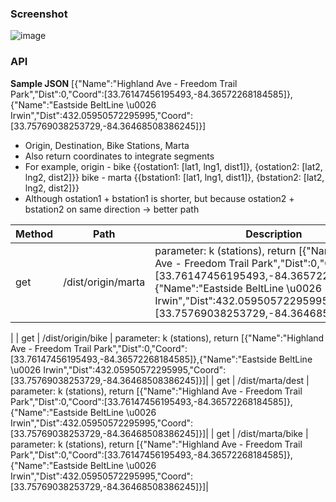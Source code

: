 ### Screenshot

![image](https://user-images.githubusercontent.com/29709822/54088076-0d2c2980-4330-11e9-8aab-dc12401d154e.png)

### API

**Sample JSON**
[{"Name":"Highland Ave - Freedom Trail Park","Dist":0,"Coord":[33.76147456195493,-84.36572268184585]},{"Name":"Eastside BeltLine \u0026 Irwin","Dist":432.05950572295995,"Coord":[33.75769038253729,-84.36468508386245]}]


- Origin, Destination, Bike Stations, Marta
- Also return coordinates to integrate segments
- For example, origin - bike {{ostation1: [lat1, lng1, dist1]}, {ostation2: [lat2, lng2, dist2]}}
               bike - marta {{bstation1: [lat1, lng1, dist1]}, {bstation2: [lat2, lng2, dist2]}}
- Although ostation1 + bstation1 is shorter, but because ostation2 + bstation2 on same direction -> better path

| Method | Path | Description |
|------- | --------- | ------ |
| get | /dist/origin/marta | parameter: k (stations), return [{"Name":"Highland Ave - Freedom Trail Park","Dist":0,"Coord":[33.76147456195493,-84.36572268184585]},{"Name":"Eastside BeltLine \u0026 Irwin","Dist":432.05950572295995,"Coord":[33.75769038253729,-84.36468508386245]}]
|
| get | /dist/origin/bike | parameter: k (stations), return [{"Name":"Highland Ave - Freedom Trail Park","Dist":0,"Coord":[33.76147456195493,-84.36572268184585]},{"Name":"Eastside BeltLine \u0026 Irwin","Dist":432.05950572295995,"Coord":[33.75769038253729,-84.36468508386245]}]|
| get | /dist/marta/dest | parameter: k (stations), return [{"Name":"Highland Ave - Freedom Trail Park","Dist":0,"Coord":[33.76147456195493,-84.36572268184585]},{"Name":"Eastside BeltLine \u0026 Irwin","Dist":432.05950572295995,"Coord":[33.75769038253729,-84.36468508386245]}]|
| get | /dist/marta/bike | parameter: k (stations), return [{"Name":"Highland Ave - Freedom Trail Park","Dist":0,"Coord":[33.76147456195493,-84.36572268184585]},{"Name":"Eastside BeltLine \u0026 Irwin","Dist":432.05950572295995,"Coord":[33.75769038253729,-84.36468508386245]}]|
